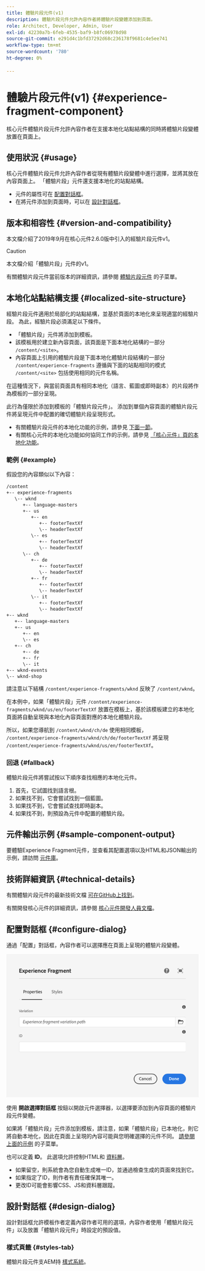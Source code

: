 ```yaml
---
title: 體驗片段元件(v1)
description: 體驗片段元件允許內容作者將體驗片段變體添加到頁面。
role: Architect, Developer, Admin, User
exl-id: 42230a7b-6feb-4535-baf9-b8fc06978d98
source-git-commit: e291d4c1bfd37292d68c236178f9681c4e5ee741
workflow-type: tm+mt
source-wordcount: '780'
ht-degree: 0%

---
```


# 體驗片段元件(v1) {#experience-fragment-component}

核心元件體驗片段元件允許內容作者在支援本地化站點結構的同時將體驗片段變體放置在頁面上。

## 使用狀況 {#usage}

核心元件體驗片段元件允許內容作者從現有體驗片段變體中進行選擇，並將其放在內容頁面上。 「體驗片段」元件還支援本地化的站點結構。

* 元件的屬性可在 [配置對話框](#configure-dialog)。
* 在將元件添加到頁面時，可以在 [設計對話框](#design-dialog)。

## 版本和相容性 {#version-and-compatibility}

本文檔介紹了2019年9月在核心元件2.6.0版中引入的經驗片段元件v1。

>[!CAUTION]
>
>本文檔介紹「體驗片段」元件的v1。
>
>有關體驗片段元件當前版本的詳細資訊，請參閱 [體驗片段元件](/help/components/experience-fragment.md) 的子菜單。

## 本地化站點結構支援 {#localized-site-structure}

經驗片段元件適用於局部化的站點結構，並基於頁面的本地化來呈現適當的經驗片段。 為此，經驗片段必須滿足以下條件。

* 「體驗片段」元件將添加到模板。
* 該模板用於建立新內容頁面，該頁面是下面本地化結構的一部分 `/content/<site>`。
* 內容頁面上引用的體驗片段是下面本地化體驗片段結構的一部分 `/content/experience-fragments` 遵循與下面的站點相同的模式 `/content/<site>` 包括使用相同的元件名稱。

在這種情況下，與當前頁面具有相同本地化（語言、藍圖或即時副本）的片段將作為模板的一部分呈現。

此行為僅限於添加到模板的「體驗片段元件」。 添加到單個內容頁面的體驗片段元件將呈現元件中配置的確切體驗片段呈現形式。

* 有關體驗片段元件的本地化功能的示例，請參見 [下面一節](#example)。
* 有關核心元件的本地化功能如何協同工作的示例，請參見 [「核心元件」頁的本地化功能](/help/get-started/localization.md)。

### 範例 {#example}

假設您的內容類似以下內容：

```
/content
+-- experience-fragments
   \-- wknd
      +-- language-masters
      +-- us
         +-- en
            +-- footerTextXf
            \-- headerTextXf
         \-- es
            +-- footerTextXf
            \-- headerTextXf
      \-- ch
         +-- de
            +-- footerTextXf
            \-- headerTextXf
         +-- fr
            +-- footerTextXf
            \-- headerTextXf
         \-- it
            +-- footerTextXf
            \-- headerTextXf
+-- wknd
   +-- language-masters
   +-- us
      +-- en
      \-- es
   +-- ch
      +-- de
      +-- fr
      \-- it
+-- wknd-events
\-- wknd-shop
```

請注意以下結構 `/content/experience-fragments/wknd` 反映了 `/content/wknd`。

在本例中，如果「體驗片段」元件 `/content/experience-fragments/wknd/us/en/footerTextXf` 放置在模板上，基於該模板建立的本地化頁面將自動呈現與本地化內容頁面對應的本地化體驗片段。

所以，如果您導航到 `/content/wknd/ch/de` 使用相同模板， `/content/experience-fragments/wknd/ch/de/footerTextXf` 將呈現 `/content/experience-fragments/wknd/us/en/footerTextXf`。

### 回退 {#fallback}

體驗片段元件將嘗試按以下順序查找相應的本地化元件。

1. 首先，它試圖找到語言根。
1. 如果找不到，它會嘗試找到一個藍圖。
1. 如果找不到，它會嘗試查找即時副本。
1. 如果找不到，則預設為元件中配置的體驗片段。

## 元件輸出示例 {#sample-component-output}

要體驗Experience Fragment元件，並查看其配置選項以及HTML和JSON輸出的示例，請訪問 [元件庫](https://adobe.com/go/aem_cmp_library_xf)。

## 技術詳細資訊 {#technical-details}

有關體驗片段元件的最新技術文檔 [可在GitHub上找到](https://adobe.com/go/aem_cmp_tech_xf_v1)。

有關開發核心元件的詳細資訊，請參閱 [核心元件開發人員文檔](/help/developing/overview.md)。

## 配置對話框 {#configure-dialog}

通過「配置」對話框，內容作者可以選擇應在頁面上呈現的體驗片段變體。

![體驗片段元件的編輯對話框](/help/assets/experience-fragment-edit.png)

使用 **開啟選擇對話框** 按鈕以開啟元件選擇器，以選擇要添加到內容頁面的體驗片段元件變體。

如果將「體驗片段」元件添加到模板，請注意，如果「體驗片段」已本地化，則它將自動本地化，因此在頁面上呈現的內容可能與您明確選擇的元件不同。 [請參閱上面的示例](#example) 的子菜單。

也可以定義 **ID**。 此選項允許控制HTML和 [資料層](/help/developing/data-layer/overview.md)。

* 如果留空，則系統會為您自動生成唯一ID，並通過檢查生成的頁面來找到它。
* 如果指定了ID，則作者有責任確保其唯一。
* 更改ID可能會影響CSS、JS和資料層跟蹤。

## 設計對話框 {#design-dialog}

設計對話框允許模板作者定義內容作者可用的選項，內容作者使用「體驗片段元件」以及放置「體驗片段元件」時設定的預設值。

### 樣式頁籤 {#styles-tab}

體驗片段元件支AEM持 [樣式系統](/help/get-started/authoring.md#component-styling)。

